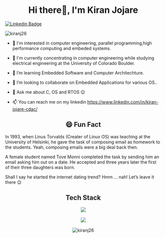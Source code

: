 <h1 align="center">Hi there👋, I'm Kiran Jojare</h1>

[![Linkedin Badge](https://img.shields.io/badge/Kiran-Jojare-blue?style=flat-square&logo=linkedin)](https://www.linkedin.com/in/kiran-jojare-embedded/)

<p align="left"> <img src="https://komarev.com/ghpvc/?username=kiranj26&label=Profile%20views&color=0e75b6&style=flat" alt="kiranj26" /> </p>

- 👀 I'm interested in computer engineering, parallel programming,high performance computing and embeded systems.
- 🔭 I'm currently concentrating in computer engineering while studying electrical engineering at the University of Colorado Boulder.
- 🌱 I’m learning Embedded Software and Computer Architechture.
- 👯 I’m looking to collaborate on Embedded Applications for various OS..
- 💬 Ask me about C, OS and RTOS 😉

- 📫 You can reach me on my linkedin https://www.linkedin.com/in/kiran-jojare-cdac/

<h2 align="center"> 😄 Fun Fact </h2>

In 1993, when Linus Torvalds (Creater of Linux OS)  was teaching at the University of Helsinki, he gave the task of composing email as homework to the students. Yeah, composing emails were a big deal back then. 

A female student named Tove Monni completed the task by sending him an email asking him out on a date. He accepted and three years later the first of their three daughters was born. 

Shall I say he started the internet dating trend? Hmm … nah! Let’s leave it there 😉 

<h2 align="center"> Tech Stack </h2>

<p align="center">
<img  src="https://github-readme-stats.vercel.app/api?username=kiranj26&show_icons=true&&theme=dark&&hide_border=false&&count_private=true&include_all_commits=true)](https://github.com/kiranj26/github-readme-stats" />
  <br><br>
  <img  src="https://github-readme-streak-stats.herokuapp.com/?user=kiranj26&&hide_border=false&&theme=dark&&show_icons=true" />
  <br><br>
  <img src="https://github-readme-stats.vercel.app/api/top-langs?username=kiranj26&show_icons=true&locale=en&layout=compact&theme=dark" alt="kiranj26" />
</p>


<!---
kiranj26/kiranj26 is a ✨ special ✨ repository because its `README.md` (this file) appears on your GitHub profile.
You can click the Preview link to take a look at your changes.
--->
